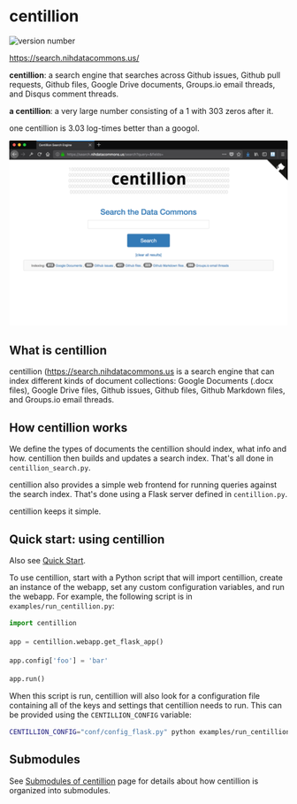 # centillion

![version number](https://img.shields.io/badge/version-1.7-blue.svg)

<https://search.nihdatacommons.us/>

**centillion**: a search engine that searches across Github issues, Github pull requests, Github files, 
Google Drive documents, Groups.io email threads, and Disqus comment threads.

**a centillion**: a very large number consisting of a 1 with 303 zeros after it.

one centillion is 3.03 log-times better than a googol.

![Screen shot: centillion search](docs/images/search.png)


## What is centillion

centillion (<https://search.nihdatacommons.us> is a search engine that can index 
different kinds of document collections: Google Documents (.docx files), Google Drive files,
Github issues, Github files, Github Markdown files, and Groups.io email threads.


## How centillion works

We define the types of documents the centillion should index,
what info and how. centillion then builds and
updates a search index. That's all done in `centillion_search.py`.

centillion also provides a simple web frontend for running
queries against the search index. That's done using a Flask server
defined in `centillion.py`.

centillion keeps it simple.


## Quick start: using centillion

Also see [Quick Start](quickstart.md).

To use centillion, start with a Python script that will import
centillion, create an instance of the webapp, set any custom
configuration variables, and run the webapp. For example,
the following script is in `examples/run_centillion.py`:

```python
import centillion

app = centillion.webapp.get_flask_app()

app.config['foo'] = 'bar'

app.run()
```

When this script is run, centillion will also look for a configuration
file containing all of the keys and settings that centillion needs to run.
This can be provided using the `CENTILLION_CONFIG` variable:

```bash
CENTILLION_CONFIG="conf/config_flask.py" python examples/run_centillion.py
```

## Submodules 

See [Submodules of centillion](submodules.md) page for details
about how centillion is organized into submodules.


